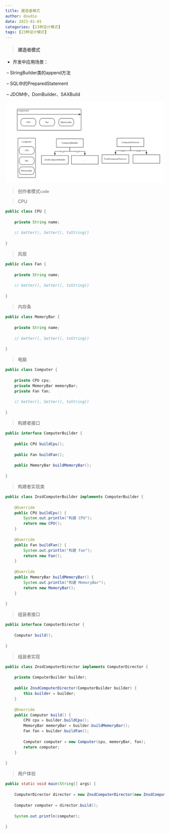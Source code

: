 ```yaml
---
title: 建造者模式
author: doudio
date: 2023-01-01
categories: [23种设计模式]
tags: [23种设计模式]
---
```


> #### 建造者模式

* 开发中应用场景：

​	– StringBuilder类的append方法

​	– SQL中的PreparedStatement 

​	– JDOM中，DomBuilder、SAXBuild

![](https://raw.githubusercontent.com/doudio/note/master/23种设计模式/img/buildDirector.png)

> 创作者模式`code`

> CPU

```java
public class CPU {

	private String name;

	// Getter(), Setter(), toString()

}
```

> 风扇

```java
public class Fan {

	private String name;

	// Getter(), Setter(), toString()

}
```

> 内存条

```java
public class MemoryBar {

	private String name;

	// Getter(), Setter(), toString()

}
```

> 电脑

```java
public class Computer {

	private CPU cpu;
	private MemoryBar memoryBar;
	private Fan fan;

	// Getter(), Setter(), toString()

}
```

> 构建者接口

```java
public interface ComputerBuilder {
	
	public CPU buildCpu();
	
	public Fan buildFan();
	
	public MemoryBar buildMemoryBar();
	
}
```

> 构建者实现类

```java
public class ZnsdComputerBuilder implements ComputerBuilder {

	@Override
	public CPU buildCpu() {
		System.out.println("构建 CPU");
		return new CPU();
	}

	@Override
	public Fan buildFan() {
		System.out.println("构建 Fan");
		return new Fan();
	}

	@Override
	public MemoryBar buildMemoryBar() {
		System.out.println("构建 MemoryBar");
		return new MemoryBar();
	}

}
```

> 组装者接口

```java
public interface ComputerDirector {

	Computer build();

}
```

> 组装者实现

```java
public class ZnsdComputerDirector implements ComputerDirector {
	
	private ComputerBuilder builder;
	
	public ZnsdComputerDirector(ComputerBuilder builder) {
		this.builder = builder;
	}

	@Override
	public Computer build() {
		CPU cpu = builder.buildCpu();
		MemoryBar memoryBar = builder.buildMemoryBar();
		Fan fan = builder.buildFan();
		
		Computer computer = new Computer(cpu, memoryBar, fan);
		return computer;
	}
	
}
```

> 用户体验

```java
public static void main(String[] args) {
		
    ComputerDirector director = new ZnsdComputerDirector(new ZnsdComputerBuilder());

    Computer computer = director.build();

    System.out.println(computer);

}
```

